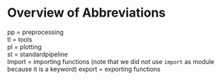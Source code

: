 # Overview of Abbreviations

pp = preprocessing   
tl = tools  
pl = plotting  
st = standardpipeline  
Import = importing functions (note that we did not use `import` as module
because it is a keyword) 
export = exporting functions
